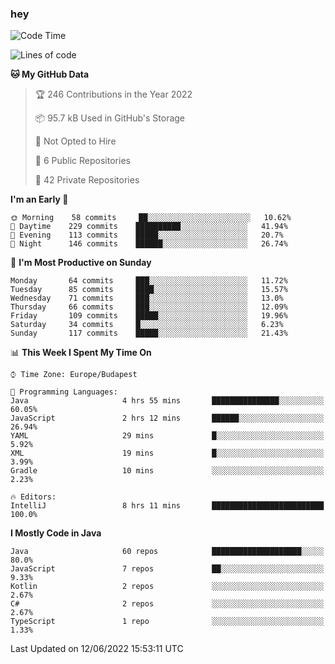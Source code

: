 ### hey

<!--START_SECTION:waka-->
![Code Time](http://img.shields.io/badge/Code%20Time-799%20hrs%209%20mins-blue)

![Lines of code](https://img.shields.io/badge/From%20Hello%20World%20I%27ve%20Written-507%20Thousand%20lines%20of%20code-blue)

**🐱 My GitHub Data** 

> 🏆 246 Contributions in the Year 2022
 > 
> 📦 95.7 kB Used in GitHub's Storage 
 > 
> 🚫 Not Opted to Hire
 > 
> 📜 6 Public Repositories 
 > 
> 🔑 42 Private Repositories  
 > 
**I'm an Early 🐤** 

```text
🌞 Morning    58 commits     ██░░░░░░░░░░░░░░░░░░░░░░░   10.62% 
🌆 Daytime    229 commits    ██████████░░░░░░░░░░░░░░░   41.94% 
🌃 Evening    113 commits    █████░░░░░░░░░░░░░░░░░░░░   20.7% 
🌙 Night      146 commits    ██████░░░░░░░░░░░░░░░░░░░   26.74%

```
📅 **I'm Most Productive on Sunday** 

```text
Monday       64 commits     ███░░░░░░░░░░░░░░░░░░░░░░   11.72% 
Tuesday      85 commits     ████░░░░░░░░░░░░░░░░░░░░░   15.57% 
Wednesday    71 commits     ███░░░░░░░░░░░░░░░░░░░░░░   13.0% 
Thursday     66 commits     ███░░░░░░░░░░░░░░░░░░░░░░   12.09% 
Friday       109 commits    █████░░░░░░░░░░░░░░░░░░░░   19.96% 
Saturday     34 commits     █░░░░░░░░░░░░░░░░░░░░░░░░   6.23% 
Sunday       117 commits    █████░░░░░░░░░░░░░░░░░░░░   21.43%

```


📊 **This Week I Spent My Time On** 

```text
⌚︎ Time Zone: Europe/Budapest

💬 Programming Languages: 
Java                     4 hrs 55 mins       ███████████████░░░░░░░░░░   60.05% 
JavaScript               2 hrs 12 mins       ██████░░░░░░░░░░░░░░░░░░░   26.94% 
YAML                     29 mins             █░░░░░░░░░░░░░░░░░░░░░░░░   5.92% 
XML                      19 mins             █░░░░░░░░░░░░░░░░░░░░░░░░   3.99% 
Gradle                   10 mins             ░░░░░░░░░░░░░░░░░░░░░░░░░   2.23%

🔥 Editors: 
IntelliJ                 8 hrs 11 mins       █████████████████████████   100.0%

```

**I Mostly Code in Java** 

```text
Java                     60 repos            ████████████████████░░░░░   80.0% 
JavaScript               7 repos             ██░░░░░░░░░░░░░░░░░░░░░░░   9.33% 
Kotlin                   2 repos             ░░░░░░░░░░░░░░░░░░░░░░░░░   2.67% 
C#                       2 repos             ░░░░░░░░░░░░░░░░░░░░░░░░░   2.67% 
TypeScript               1 repo              ░░░░░░░░░░░░░░░░░░░░░░░░░   1.33%

```



 Last Updated on 12/06/2022 15:53:11 UTC
<!--END_SECTION:waka-->
